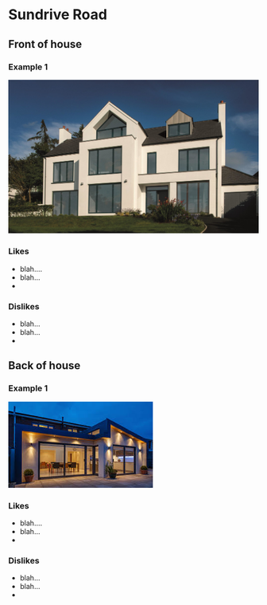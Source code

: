 # Sundrive Road

## Front of house 

### Example 1
![House 1](images/house_example.jpeg "House 1")

### Likes
- blah.... 
- blah...
- 

### Dislikes
- blah...
- blah...
-

## Back of house 

### Example 1
![House 1](images/house_example_2.jpeg "House 1")

### Likes
- blah.... 
- blah...
- 

### Dislikes
- blah...
- blah...
-


